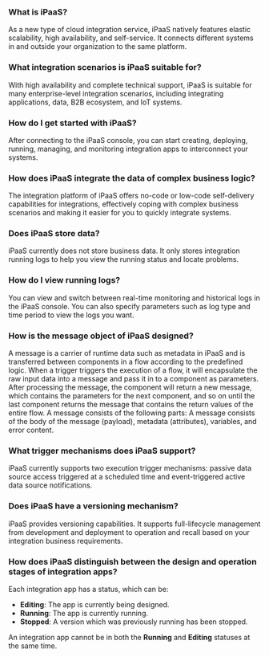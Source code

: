 ### What is iPaaS?

As a new type of cloud integration service, iPaaS natively features elastic scalability, high availability, and self-service. It connects different systems in and outside your organization to the same platform.

### What integration scenarios is iPaaS suitable for?

With high availability and complete technical support, iPaaS is suitable for many enterprise-level integration scenarios, including integrating applications, data, B2B ecosystem, and IoT systems. 

### How do I get started with iPaaS?

After connecting to the iPaaS console, you can start creating, deploying, running, managing, and monitoring integration apps to interconnect your systems.

### How does iPaaS integrate the data of complex business logic?

The integration platform of iPaaS offers no-code or low-code self-delivery capabilities for integrations, effectively coping with complex business scenarios and making it easier for you to quickly integrate systems.

### Does iPaaS store data?

iPaaS currently does not store business data. It only stores integration running logs to help you view the running status and locate problems.

### How do I view running logs?

You can view and switch between real-time monitoring and historical logs in the iPaaS console. You can also specify parameters such as log type and time period to view the logs you want.

### How is the message object of iPaaS designed?

A message is a carrier of runtime data such as metadata in iPaaS and is transferred between components in a flow according to the predefined logic. When a trigger triggers the execution of a flow, it will encapsulate the raw input data into a message and pass it in to a component as parameters. After processing the message, the component will return a new message, which contains the parameters for the next component, and so on until the last component returns the message that contains the return values of the entire flow.
A message consists of the following parts:
A message consists of the body of the message (payload), metadata (attributes), variables, and error content.

### What trigger mechanisms does iPaaS support?

iPaaS currently supports two execution trigger mechanisms: passive data source access triggered at a scheduled time and event-triggered active data source notifications.

### Does iPaaS have a versioning mechanism?

iPaaS provides versioning capabilities. It supports full-lifecycle management from development and deployment to operation and recall based on your integration business requirements.

### How does iPaaS distinguish between the design and operation stages of integration apps?

Each integration app has a status, which can be:
- **Editing**: The app is currently being designed.
- **Running**: The app is currently running.
- **Stopped**: A version which was previously running has been stopped.

An integration app cannot be in both the **Running** and **Editing** statuses at the same time.



